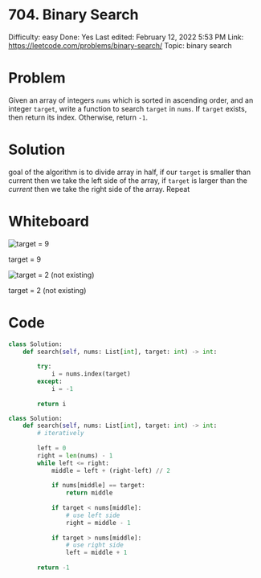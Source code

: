# 704. Binary Search

Difficulty: easy
Done: Yes
Last edited: February 12, 2022 5:53 PM
Link: https://leetcode.com/problems/binary-search/
Topic: binary search

# Problem

Given an array of integers `nums` which is sorted in ascending order, and an integer `target`, write a function to search `target` in `nums`. If `target` exists, then return its index. Otherwise, return `-1`.

# Solution

goal of the algorithm is to divide array in half, if our `target` is smaller than current then we take the left side of the array, if `target` is larger than the *current* then we take the right side of the array. Repeat

# Whiteboard

![target = 9](images/704%20Binary%20Search%20406000777e5f4354a1e4eb947aa1d4c1/Screen_Shot_2022-02-12_at_5.36.32_PM.png)

target = 9

![target = 2 (not existing)](images/704%20Binary%20Search%20406000777e5f4354a1e4eb947aa1d4c1/Screen_Shot_2022-02-12_at_5.36.49_PM.png)

target = 2 (not existing)

# Code

```python
class Solution:
    def search(self, nums: List[int], target: int) -> int:
        
        try:
            i = nums.index(target)
        except:
            i = -1
            
        return i
```

```python
class Solution:
    def search(self, nums: List[int], target: int) -> int:
        # iteratively
        
        left = 0
        right = len(nums) - 1
        while left <= right:
            middle = left + (right-left) // 2
            
            if nums[middle] == target: 
                return middle
            
            if target < nums[middle]: 
                # use left side
                right = middle - 1
            
            if target > nums[middle]:
                # use right side
                left = middle + 1
                
        return -1
							
```

